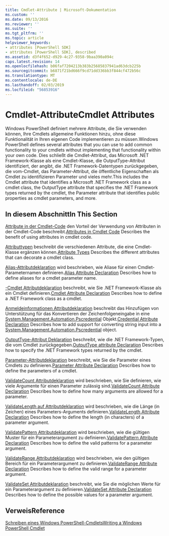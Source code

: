 ```yaml
---
title: Cmdlet-Attribute | Microsoft-Dokumentation
ms.custom: ''
ms.date: 09/13/2016
ms.reviewer: ''
ms.suite: ''
ms.tgt_pltfrm: ''
ms.topic: article
helpviewer_keywords:
- attributes [PowerShell SDK]
- attributes [PowerShell SDK], described
ms.assetid: d3f4f652-d929-4c27-9358-9baa390a094c
caps.latest.revision: 14
ms.openlocfilehash: b06faf7204213b383b25685837941ad63dcb225b
ms.sourcegitcommit: b6871f21bd666f9cd71dd336bb3f844cf472b56c
ms.translationtype: MT
ms.contentlocale: de-DE
ms.lasthandoff: 02/03/2019
ms.locfileid: "56853916"
---
```

# <a name="cmdlet-attributes"></a><span data-ttu-id="463e0-102">Cmdlet-Attribute</span><span class="sxs-lookup"><span data-stu-id="463e0-102">Cmdlet Attributes</span></span>

<span data-ttu-id="463e0-103">Windows PowerShell definiert mehrere Attribute, die Sie verwenden können, Ihre Cmdlets allgemeine Funktionen hinzu, ohne diese Funktionalität in Ihren eigenen Code implementieren zu müssen.</span><span class="sxs-lookup"><span data-stu-id="463e0-103">Windows PowerShell defines several attributes that you can use to add common functionality to your cmdlets without implementing that functionality within your own code.</span></span> <span data-ttu-id="463e0-104">Dies schließt die Cmdlet-Attribut, das Microsoft .NET Framework-Klasse als eine Cmdlet-Klasse, die OutputType-Attribut identifiziert, der angibt, die .NET Framework-Datentypen zurückgegeben, die vom-Cmdlet, das Parameter-Attribut, die öffentliche Eigenschaften als Cmdlet zu identifizieren Parameter und vieles mehr.</span><span class="sxs-lookup"><span data-stu-id="463e0-104">This includes the Cmdlet attribute that identifies a Microsoft .NET Framework class as a cmdlet class, the OutputType attribute that specifies the .NET Framework types returned by the cmdlet, the Parameter attribute that identifies public properties as cmdlet parameters, and more.</span></span>

## <a name="in-this-section"></a><span data-ttu-id="463e0-105">In diesem Abschnitt</span><span class="sxs-lookup"><span data-stu-id="463e0-105">In This Section</span></span>

<span data-ttu-id="463e0-106">[Attribute in der Cmdlet-Code](./attributes-in-cmdlet-code.md) den Vorteil der Verwendung von Attributen in der Cmdlet-Code beschreibt.</span><span class="sxs-lookup"><span data-stu-id="463e0-106">[Attributes in Cmdlet Code](./attributes-in-cmdlet-code.md) Describes the benefit of using attributes in cmdlet code.</span></span>

<span data-ttu-id="463e0-107">[Attributtypen](./attribute-types.md) beschreibt die verschiedenen Attribute, die eine Cmdlet-Klasse ergänzen können.</span><span class="sxs-lookup"><span data-stu-id="463e0-107">[Attribute Types](./attribute-types.md) Describes the different attributes that can decorate a cmdlet class.</span></span>

<span data-ttu-id="463e0-108">[Alias-Attributdeklaration](./alias-attribute-declaration.md) wird beschrieben, wie Aliase für einen Cmdlet-Parameternamen definieren.</span><span class="sxs-lookup"><span data-stu-id="463e0-108">[Alias Attribute Declaration](./alias-attribute-declaration.md) Describes how to define aliases for a cmdlet parameter name.</span></span>

<span data-ttu-id="463e0-109">[-Cmdlet Attributdeklaration](./cmdlet-attribute-declaration.md) beschreibt, wie Sie .NET Framework-Klasse als ein Cmdlet definieren.</span><span class="sxs-lookup"><span data-stu-id="463e0-109">[Cmdlet Attribute Declaration](./cmdlet-attribute-declaration.md) Describes how to define a .NET Framework class as a cmdlet.</span></span>

<span data-ttu-id="463e0-110">[Anmeldeinformationen Attributdeklaration](./credential-attribute-declaration.md) beschreibt das Hinzufügen von Unterstützung für das Konvertieren der Zeichenfolgeneingabe in eine [System.Management.Automation.Pscredential](/dotnet/api/System.Management.Automation.PSCredential) Objekt.</span><span class="sxs-lookup"><span data-stu-id="463e0-110">[Credential Attribute Declaration](./credential-attribute-declaration.md) Describes how to add support for converting string input into a [System.Management.Automation.Pscredential](/dotnet/api/System.Management.Automation.PSCredential) object.</span></span>

<span data-ttu-id="463e0-111">[OutputType-Attribut Deklaration](./outputtype-attribute-declaration.md) beschreibt, wie die .NET Framework-Typen, die vom Cmdlet zurückgegeben.</span><span class="sxs-lookup"><span data-stu-id="463e0-111">[OutputType attribute Declaration](./outputtype-attribute-declaration.md) Describes how to specify the .NET Framework types returned by the cmdlet.</span></span>

<span data-ttu-id="463e0-112">[Parameter-Attributdeklaration](./parameter-attribute-declaration.md) beschreibt, wie Sie die Parameter eines Cmdlets zu definieren.</span><span class="sxs-lookup"><span data-stu-id="463e0-112">[Parameter Attribute Declaration](./parameter-attribute-declaration.md) Describes how to define the parameters of a cmdlet.</span></span>

<span data-ttu-id="463e0-113">[ValidateCount Attributdeklaration](./validatecount-attribute-declaration.md) wird beschrieben, wie Sie definieren, wie viele Argumente für einen Parameter zulässig sind.</span><span class="sxs-lookup"><span data-stu-id="463e0-113">[ValidateCount Attribute Declaration](./validatecount-attribute-declaration.md) Describes how to define how many arguments are allowed for a parameter.</span></span>

<span data-ttu-id="463e0-114">[ValidateLength auf Attributdeklaration](./validatelength-attribute-declaration.md) wird beschrieben, wie die Länge (in Zeichen) eines Parameters-Arguments definieren.</span><span class="sxs-lookup"><span data-stu-id="463e0-114">[ValidateLength Attribute Declaration](./validatelength-attribute-declaration.md) Describes how to define the length (in characters) of a parameter argument.</span></span>

<span data-ttu-id="463e0-115">[ValidatePattern Attributdeklaration](./validatepattern-attribute-declaration.md) wird beschrieben, wie die gültigen Muster für ein Parameterargument zu definieren.</span><span class="sxs-lookup"><span data-stu-id="463e0-115">[ValidatePattern Attribute Declaration](./validatepattern-attribute-declaration.md) Describes how to define the valid patterns for a parameter argument.</span></span>

<span data-ttu-id="463e0-116">[ValidateRange Attributdeklaration](./validaterange-attribute-declaration.md) wird beschrieben, wie den gültigen Bereich für ein Parameterargument zu definieren.</span><span class="sxs-lookup"><span data-stu-id="463e0-116">[ValidateRange Attribute Declaration](./validaterange-attribute-declaration.md) Describes how to define the valid range for a parameter argument.</span></span>

<span data-ttu-id="463e0-117">[ValidateSet Attributdeklaration](./validateset-attribute-declaration.md) beschreibt, wie Sie die möglichen Werte für ein Parameterargument zu definieren.</span><span class="sxs-lookup"><span data-stu-id="463e0-117">[ValidateSet Attribute Declaration](./validateset-attribute-declaration.md) Describes how to define the possible values for a parameter argument.</span></span>

## <a name="reference"></a><span data-ttu-id="463e0-118">Verweis</span><span class="sxs-lookup"><span data-stu-id="463e0-118">Reference</span></span>

[<span data-ttu-id="463e0-119">Schreiben eines Windows PowerShell-Cmdlets</span><span class="sxs-lookup"><span data-stu-id="463e0-119">Writing a Windows PowerShell Cmdlet</span></span>](./writing-a-windows-powershell-cmdlet.md)
